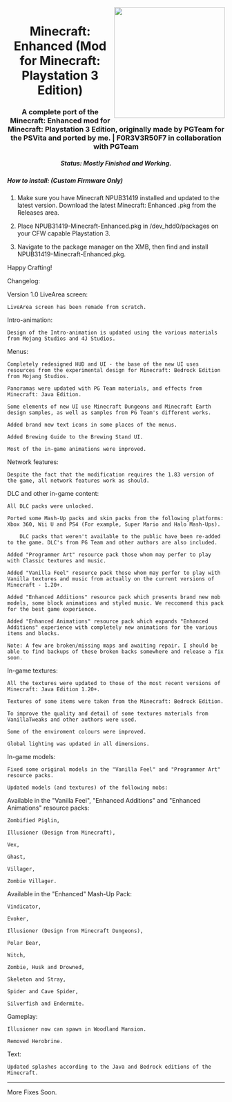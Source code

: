 <img src="https://github.com/F0R3V3R50F7/Faithful-LCE-32x/blob/main/logo.png?raw=true" align="right" height="256px">
<div align="center">
  <h1>Minecraft: Enhanced (Mod for Minecraft: Playstation 3 Edition)</h1>
  <h3>A complete port of the Minecraft: Enhanced mod for Minecraft: Playstation 3 Edition, originally made by PGTeam for the PSVita and ported by me. | F0R3V3R50F7 in collaboration with PGTeam</h3>
  <h5><i>Status: Mostly Finished and Working.</i></h5>


</div>

  <h5><i>How to install: (Custom Firmware Only)</i></h5>


1) Make sure you have Minecraft NPUB31419 installed and updated to the latest version. Download the latest Minecraft: Enhanced .pkg from the Releases area. 

2) Place NPUB31419-Minecraft-Enhanced.pkg in /dev_hdd0/packages on your CFW capable Playstation 3.

3) Navigate to the package manager on the XMB, then find and install NPUB31419-Minecraft-Enhanced.pkg.

Happy Crafting!



Changelog:

Version 1.0
LiveArea screen:

    LiveArea screen has been remade from scratch.

Intro-animation:

    Design of the Intro-animation is updated using the various materials from Mojang Studios and 4J Studios.

Menus:

    Completely redesigned HUD and UI - the base of the new UI uses resources from the experimental design for Minecraft: Bedrock Edition from Mojang Studios.

    Panoramas were updated with PG Team materials, and effects from Minecraft: Java Edition.

    Some elements of new UI use Minecraft Dungeons and Minecraft Earth design samples, as well as samples from PG Team's different works.

    Added brand new text icons in some places of the menus.

    Added Brewing Guide to the Brewing Stand UI.

    Most of the in-game animations were improved.

Network features:

    Despite the fact that the modification requires the 1.83 version of the game, all network features work as should.

DLC and other in-game content:

    All DLC packs were unlocked.

    Ported some Mash-Up packs and skin packs from the following platforms: Xbox 360, Wii U and PS4 (For example, Super Mario and Halo Mash-Ups).

        DLC packs that weren't available to the public have been re-added to the game. DLC's from PG Team and other authors are also included.

    Added "Programmer Art" resource pack those whom may perfer to play with Classic textures and music.

    Added "Vanilla Feel" resource pack those whom may perfer to play with Vanilla textures and music from actually on the current versions of Minecraft - 1.20+.

    Added "Enhanced Additions" resource pack which presents brand new mob models, some block animations and styled music. We reccomend this pack for the best game experience.

    Added "Enhanced Animations" resource pack which expands "Enhanced Additions" experience with completely new animations for the various items and blocks.

    Note: A few are broken/missing maps and awaiting repair. I should be able to find backups of these broken backs somewhere and release a fix soon. 

In-game textures:

    All the textures were updated to those of the most recent versions of Minecraft: Java Edition 1.20+.

    Textures of some items were taken from the Minecraft: Bedrock Edition.

    To improve the quality and detail of some textures materials from VanillaTweaks and other authors were used.

    Some of the enviroment colours were improved.

    Global lighting was updated in all dimensions.

In-game models:

    Fixed some original models in the "Vanilla Feel" and "Programmer Art" resource packs.

    Updated models (and textures) of the following mobs: 

Available in the "Vanilla Feel", "Enhanced Additions" and "Enhanced Animations" resource packs:

    Zombified Piglin,

    Illusioner (Design from Minecraft),

    Vex,

    Ghast,

    Villager,

    Zombie Villager. 

Available in the "Enhanced" Mash-Up Pack:

    Vindicator,

    Evoker,

    Illusioner (Design from Minecraft Dungeons),

    Polar Bear,

    Witch,

    Zombie, Husk and Drowned,

    Skeleton and Stray,

    Spider and Cave Spider,

    Silverfish and Endermite.

Gameplay:

    Illusioner now can spawn in Woodland Mansion.

    Removed Herobrine.

Text:

    Updated splashes according to the Java and Bedrock editions of the Minecraft.




---

More Fixes Soon.


